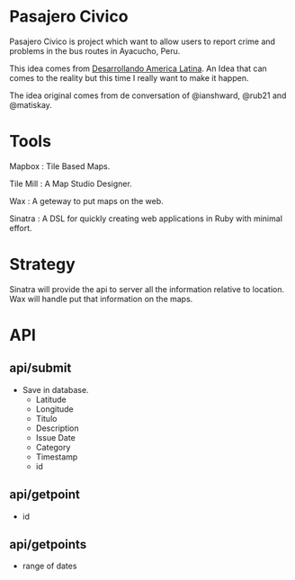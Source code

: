 # Pasajero Civico

Pasajero Civico is project which want to allow users to report crime and
problems in the bus routes in Ayacucho, Peru.

This idea comes from [Desarrollando America Latina](http://desarrollandoamerica.org/).
An Idea that can comes to the reality but this time I really want to make it happen.

The idea original comes from de conversation of @ianshward, @rub21 and @matiskay.


# Tools

Mapbox : Tile Based Maps.

Tile Mill : A Map Studio Designer.

Wax : A geteway to put maps on the web.

Sinatra : A DSL for quickly creating web applications in Ruby with minimal effort.


# Strategy

Sinatra will provide the api to server all the information relative to location. Wax
will handle put that information on the maps.

# API

## api/submit

- Save in database.
  * Latitude
  * Longitude
  * Titulo 
  * Description 
  * Issue Date 
  * Category 
  * Timestamp 
  * id 

## api/getpoint
  * id

## api/getpoints
  * range of dates 
